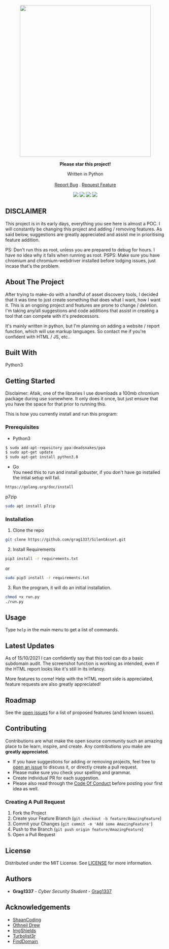<p align="center">
   <img src="https://i.ibb.co/dJdVc5M/Screenshot-2021-09-16-11-41-08.png" width="412.6" height="476"></img>
</p>
   <p align="center"><b>Please star this project!</b></p>
  <p align="center">
    Written in Python
    <br/>
    <br/>
    <a href="https://github.com/Grag1337/SilentAsset/issues">Report Bug</a>
    .
    <a href="https://github.com/Grag1337/SilentAsset/issues">Request Feature</a>
  </p>
</p>

<p align="center">
<img src="https://img.shields.io/github/downloads/Grag1337/SilentAsset/total?style=for-the-badge"></img>
<img src="https://img.shields.io/github/contributors/Grag1337/SilentAsset?color=dark-green&style=for-the-badge"></img>
<img src="https://img.shields.io/github/issues/grag1337/SilentAsset?style=for-the-badge"></img>
<img src="https://img.shields.io/github/license/grag1337/SilentAsset?style=for-the-badge"></img>
</p>

## DISCLAIMER ##

This project is in its early days, everything you see here is almost a POC. I will constantly be changing this project and adding / removing features. As said below, suggestions are greatly appreciated and assist me in prioritising feature addition. 

PS: Don't run this as root, unless you are prepared to debug for hours. I have no idea why it fails when running as root.
PSPS: Make sure you have chromium and chromium-webdriver installed before lodging issues, just incase that's the problem.

## About The Project

After trying to make-do with a handful of asset discovery tools, I decided that it was time to just create something that does what I want, how I want it. This is an ongoing project and features are prone to change / deletion. I'm taking any/all suggestions and code additions that assist in creating a tool that can compete with it's predecessors. 

It's mainly written in python, but I'm planning on adding a website / report function, which will use markup languages. So contact me if you're confident with HTML / JS, etc..

## Built With

Python3

## Getting Started

Disclaimer: Afaik, one of the libraries I use downloads a 100mb chromium package during use somewhere. It only does it once, but just ensure that you have the space for that prior to running this.

This is how you currently install and run this program:

### Prerequisites

* Python3

```sh
$ sudo add-apt-repository ppa:deadsnakes/ppa
$ sudo apt-get update
$ sudo apt-get install python3.8
```

* Go<br>
You need this to run and install gobuster, if you don't have go installed the intial setup will fail.

```sh
https://golang.org/doc/install
```

p7zip
```sh
sudo apt install p7zip
```
### Installation

1. Clone the repo

```sh
git clone https://github.com/grag1337/SilentAsset.git
```

2. Install Requirements

```sh
pip3 install -r requirements.txt
```
or
```sh
sudo pip3 install -r requirements.txt
```

3. Run the program, it will do an initial installation.

```sh
chmod +x run.py
./run.py
```

## Usage

Type ```help``` in the main menu to get a list of commands.

## Latest Updates

As of 15/10/2021 I can confidently say that this tool can do a basic subdomain audit. The screenshot function is working as intended, even if the HTML report looks like it's still in its infancy.

More features to come! Help with the HTML report side is appreciated, feature requests are also greatly appreciated! 

## Roadmap

See the [open issues](https://github.com/Grag1337/SilentAsset/issues) for a list of proposed features (and known issues).

## Contributing

Contributions are what make the open source community such an amazing place to be learn, inspire, and create. Any contributions you make are **greatly appreciated**.
* If you have suggestions for adding or removing projects, feel free to [open an issue](https://github.com/Grag1337/SilentAsset/issues/new) to discuss it, or directly create a pull request.
* Please make sure you check your spelling and grammar.
* Create individual PR for each suggestion.
* Please also read through the [Code Of Conduct](https://github.com/Grag1337/SilentAsset/blob/main/CODE_OF_CONDUCT.md) before posting your first idea as well.

### Creating A Pull Request

1. Fork the Project
2. Create your Feature Branch (`git checkout -b feature/AmazingFeature`)
3. Commit your Changes (`git commit -m 'Add some AmazingFeature'`)
4. Push to the Branch (`git push origin feature/AmazingFeature`)
5. Open a Pull Request

## License

Distributed under the MIT License. See [LICENSE](https://github.com/Grag1337/SilentAsset/blob/main/LICENSE) for more information.

## Authors

* **Grag1337** - *Cyber Security Student* - [Grag1337](https://github.com/grag1337/) 

## Acknowledgements

* [ShaanCoding](https://github.com/ShaanCoding/)
* [Othneil Drew](https://github.com/othneildrew/Best-README-Template)
* [ImgShields](https://shields.io/)
* [Turbolist3r](https://github.com/fleetcaptain/Turbolist3r)
* [FindDomain](https://github.com/Findomain/Findomain)
